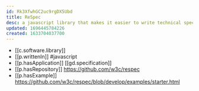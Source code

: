 ```yaml
---
id: Rk3XfwhGC2uc9rgDX5Ubd
title: ReSpec
desc: a javascript library that makes it easier to write technical specifications
updated: 1696445784226
created: 1633704037700
---
```




- [[c.software.library]]
- [[p.writtenIn]] #javascript
- [[p.hasApplication]] [[gd.specification]]
- [[p.hasRepository]] https://github.com/w3c/respec
- [[p.hasExample]] https://github.com/w3c/respec/blob/develop/examples/starter.html

